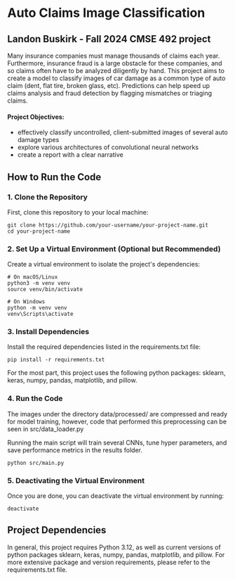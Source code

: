 # Auto Claims Image Classification
## Landon Buskirk - Fall 2024 CMSE 492 project

Many insurance companies must manage thousands of claims each year. Furthermore, insurance fraud is a large obstacle for these companies, and so claims often have to be analyzed diligently by hand. This project aims to create a model to classify images of car damage as a common type of auto claim (dent, flat tire, broken glass, etc). Predictions can help speed up claims analysis and fraud detection by flagging mismatches or triaging claims. 


#### Project Objectives:
- effectively classify uncontrolled, client-submitted images of several auto damage types
- explore various architectures of convolutional neural networks
- create a report with a clear narrative


## How to Run the Code

### 1. Clone the Repository
First, clone this repository to your local machine:

    git clone https://github.com/your-username/your-project-name.git
    cd your-project-name

### 2. Set Up a Virtual Environment (Optional but Recommended)
Create a virtual environment to isolate the project's dependencies:

    # On macOS/Linux
    python3 -m venv venv
    source venv/bin/activate

    # On Windows
    python -m venv venv
    venv\Scripts\activate

### 3. Install Dependencies

Install the required dependencies listed in the requirements.txt file:

    pip install -r requirements.txt

For the most part, this project uses the following python packages: sklearn, keras, numpy, pandas, matplotlib, and pillow.

### 4. Run the Code

The images under the directory data/processed/ are compressed and ready for model training, however, code that performed this preprocessing can be seen in src/data_loader.py


Running the main script will train several CNNs, tune hyper parameters, and save performance metrics in the results folder.

    python src/main.py


### 5. Deactivating the Virtual Environment

Once you are done, you can deactivate the virtual environment by running:

    deactivate


## Project Dependencies

In general, this project requires Python 3.12, as well as current versions of python packages sklearn, keras, numpy, pandas, matplotlib, and pillow. For more extensive package and version requirements, please refer to the requirements.txt file.